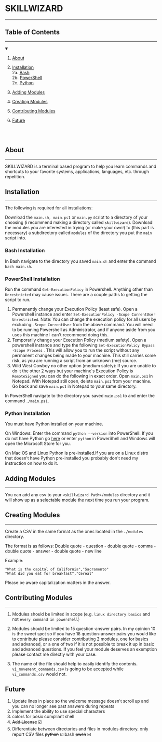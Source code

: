 # **SKILLWIZARD**
---




## **Table of Contents**
---
<details open>

<summary></summary>

1. [About](#about)

2. [Installation](#installation) <br>
2a. [Bash](#bash-installation) <br>
2b. [PowerShell](#powershell-installation) <br>
2c. [Python](#python-installation)

3. [Adding Modules](#adding-modules)

4. [Creating Modules](#creating-modules)

5. [Contributing Modules](#contributing-modules)

6. [Future](#future)


</details>

<br><br>


## **About**
---
SKILLWIZARD is a terminal based program to help you learn commands and shortcuts 
to your favorite systems, applications, languages, etc. through repetition.


## **Installation**
---
The following is required for all installations:

Download the `main.sh, main.ps1` or `main.py` script to a directory of your choosing (i recommend making a directory called `skillwizard`). Download the modules you are interested in trying (or make your own!) to (this part is necessary) a subdirectory called `modules` of the directory you put the `main` script into. 

### **Bash Installation**

In Bash navigate to the directory you saved `main.sh` and enter the command `bash main.sh`.

### **PowerShell Installation**

Run the command `Get-ExecutionPolicy` in Powershell. Anything other than `Unrestricted` may cause issues. There are a couple paths to getting the script to run. 
1. Permanently change your Execution Policy (least safe). Open a Powershell instance and enter `Set-ExecutionPolicy -Scope CurrentUser Unrestricted`. Note: You can change the execution policy for all users by excluding `-Scope CurrentUser` from the above command. You will need to be running Powershell as Administrator, and if anyone aside from you uses this machine I can't recommend doing this. 
2. Temporarily change your Execution Policy (medium safety). Open a powershell instance and type the following  `Set-ExecutionPolicy Bypass -Scope Process` . This will allow you to run the script without any permanent changes being made to your machine. This still carries some risk, as you are running a script from an unknown (me) source. 
3. Wild West Cowboy no other option (medium safety): If you are unable to do it the other 2 ways but your machine's Execution Policy is `RemoteSigned` you can do the following in exact order. Open `main.ps1` in Notepad. With Notepad still open, delete `main.ps1` from your machine. Go back and save `main.ps1` in Notepad to your same directory. 

In PowerShell navigate to the directory you saved `main.ps1` to and enter the command `./main.ps1`.


### **Python Installation**

You must have Python installed on your machine. 

On Windows:
Enter the command `python --version` into PowerShell. 
If you do not have Python go [here](https://learn.microsoft.com/en-us/windows/python/beginners#install-python) or enter `python` in PowerShell and Windows will open the Microsoft Store for you. 

On Mac OS and Linux Python is pre-installed.If you are on a Linux distro that doesn't have Python pre-installed you probably don't need my instruction on how to do it.


## **Adding Modules**
---
You can add any csv to your `<skillwizard Path>/modules` directory and it will 
show up as a selectable module the next time you run your program. 

## **Creating Modules**
---
Create a CSV in the same format as the ones located in the `./modules` 
directory. 

The format is as follows:
Double quote - question - double quote - comma - double quote - answer - double 
quote - new line

Example: 

`"What is the capitol of California","Sacramento"`<br>
`"What did you eat for breakfast","Cereal"`

Please be aware capitalization matters in the answer.


## **Contributing Modules**
---
1. Modules should be limited in scope (e.g. `linux directory basics` and not 
`every command in powershell`)

2. Modules should be limited to 15 question-answer pairs. In my opinion 10 is the 
sweet spot so if you have 18 question-answer pairs you would like to contribute 
please consider contributing 2 modules, one for basics and advanced, or a one of
two if it is not possible to break it up in basic and advanced questions. If you feel your module deserves an exemption please contact me directly with your case.

3. The name of the file should help to easily identify the contents. 
`vi_movement_commands.csv` is going to be accepted while `vi_commands.csv` would
 not.

 ## **Future** 

 1. Update lines in place so the welcome message doesn't scroll up and you can no longer see past answers during repeats
 2. Implement the ability to use special characters
 3. colors for posix compliant shell
 4. ~~Add License~~ ☑️
 5. Differentiate between directories and files in modules directory. only report CSV files
    ~~python~~ ☑️
    bash
    ~~pwsh~~ ☑️
